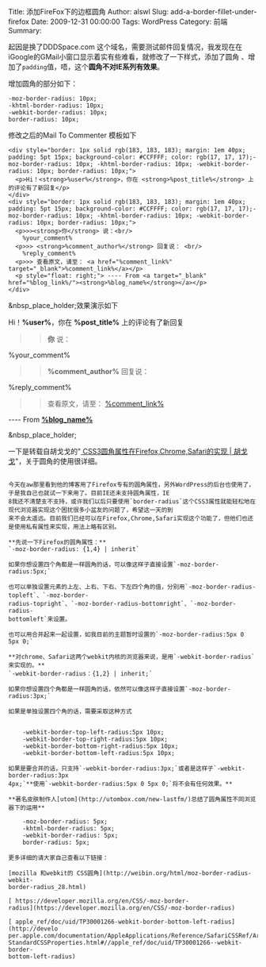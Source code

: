 Title: 添加FireFox下的边框圆角
Author: alswl
Slug: add-a-border-fillet-under-firefox
Date: 2009-12-31 00:00:00
Tags: WordPress
Category: 前端
Summary: 

起因是换了DDDSpace.com 这个域名，需要测试邮件回复情况，我发现在在iGoogle的GMail小窗口显示着实有些难看，就修改了一下样式，添加了圆角
、增加了`padding`值，唔，这个**圆角不对IE系列有效果**。

增加圆角的部分如下：

    
    -moz-border-radius: 10px;
    -khtml-border-radius: 10px;
    -webkit-border-radius: 10px;
    border-radius: 10px;

修改之后的Mail To Commenter 模板如下

    
    <div style="border: 1px solid rgb(183, 183, 183); margin: 1em 40px; padding: 5pt 15px; background-color: #CCFFFF; color: rgb(17, 17, 17);-moz-border-radius: 10px; -khtml-border-radius: 10px; -webkit-border-radius: 10px; border-radius: 10px;">
      <p>Hi！<strong>%user%</strong>，你在 <strong>%post_title%</strong> 上的评论有了新回复</p>
    </div>
    <div style="border: 1px solid rgb(183, 183, 183); margin: 1em 40px; padding: 5pt 15px; background-color: #CCFFFF; color: rgb(17, 17, 17);-moz-border-radius: 10px; -khtml-border-radius: 10px; -webkit-border-radius: 10px; border-radius: 10px;">
      <p>>><strong>你</strong> 说：<br/>
        %your_comment%
      <p>>> <strong>%comment_author%</strong> 回复说： <br/>
        %reply_comment%
      <p>>> 查看原文，请至： <a href="%comment_link%" target="_blank">%comment_link%</a></p>
      <p style="float: right;"> ---- From <a target="_blank" href="%blog_link%/"><strong>%blog_name%</strong></a></p>
    </div>
    

&nbsp_place_holder;效果演示如下

Hi！**%user%**，你在 **%post_title%** 上的评论有了新回复

>>**你** 说：

%your_comment%

>> **%comment_author%** 回复说：

%reply_comment%

>> 查看原文，请至： [%comment_link%](%comment_link%)

---- From [**%blog_name%**](%blog_link%/)

&nbsp_place_holder;

一下是转载自胡戈戈的"[ CSS3圆角属性在Firefox,Chrome,Safari的实现 |
胡戈戈](http://hugege.com/2008/11/09/css3-firefox-chrome-safari/)"，关于圆角的使用很详细。

~~~~~~~圣诞节的分割线~~~~~~~

今天在aw那里看到他的博客用了Firefox专有的圆角属性，另外WordPress的后台也使用了，于是我自己也就试一下来用了。目前IE还未支持圆角属性，IE
8我还不清楚支不支持，或许我们以后只要使用`border-radius`这个CSS3属性就能轻松地在现代浏览器实现这个困扰很多小盆友的问题了，希望这一天的到
来不会太遥远。目前我们已经可以在Firefox,Chrome,Safari实现这个功能了，但他们也还是使用私有属性来实现，用法上略有区别。

**先说一下Firefox的圆角属性：**  
`-moz-border-radius: {1,4} | inherit`

如果你想设置四个角都是一样圆角的话，可以像这样子直接设置`-moz-border-radius:5px;`

也可以单独设置元素的上左、上右、下右、下左四个角的值，分别用`-moz-border-radius-topleft`、`-moz-border-
radius-topright`、`-moz-border-radius-bottomright`、`-moz-border-radius-
bottomleft`来设置。

也可以用合并起来一起设置，如我目前的主题暂时设置的`-moz-border-radius:5px 0 5px 0;`

**对chrome、Safari这两个webkit内核的浏览器来说，是用`-webkit-border-radius`来实现的。**  
`-webkit-border-radius：{1,2} | inherit;`

如果你想设置四个角都是一样圆角的话，依然可以像这样子直接设置`-moz-border-radius:3px;`

如果是单独设置四个角的话，需要采取这种方式

    
    -webkit-border-top-left-radius:5px 10px;
    -webkit-border-top-right-radius:5px 10px;
    -webkit-border-bottom-right-radius:5px 10px;
    -webkit-border-bottom-left-radius:5px 10px;

如果是要合并的话，只支持`-webkit-border-radius:3px;`或者是这样子`-webkit-border-radius:3px
4px;`**使用`-webkit-border-radius:5px 0 5px 0;`将不会有任何效果。**

**著名皮肤制作人[utom](http://utombox.com/new-lastfm/)总结了圆角属性不同浏览器下的运用**
    
    -moz-border-radius: 5px;
    -khtml-border-radius: 5px;
    -webkit-border-radius: 5px;
    border-radius: 5px;

更多详细的请大家自己查看以下链接：

[mozilla 和webkit的 CSS圆角](http://weibin.org/html/moz-border-radius-webkit-
border-radius_28.html)

[ https://developer.mozilla.org/en/CSS/-moz-border-
radius](https://developer.mozilla.org/en/CSS/-moz-border-radius)

[ apple_ref/doc/uid/TP30001266-webkit-border-bottom-left-radius](http://develo
per.apple.com/documentation/AppleApplications/Reference/SafariCSSRef/Articles/
StandardCSSProperties.html#//apple_ref/doc/uid/TP30001266--webkit-border-
bottom-left-radius)

